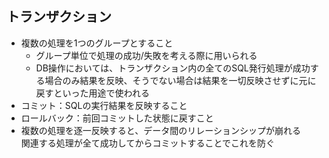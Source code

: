 ## トランザクション
- 複数の処理を1つのグループとすること
  - グループ単位で処理の成功/失敗を考える際に用いられる
  - DB操作においては、トランザクション内の全てのSQL発行処理が成功する場合のみ結果を反映、そうでない場合は結果を一切反映させずに元に戻すといった用途で使われる
- コミット：SQLの実行結果を反映すること
- ロールバック：前回コミットした状態に戻すこと
- 複数の処理を逐一反映すると、データ間のリレーションシップが崩れる  
関連する処理が全て成功してからコミットすることでこれを防ぐ
